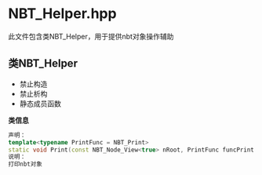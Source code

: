 ﻿# NBT_Helper.hpp

此文件包含类NBT_Helper，用于提供nbt对象操作辅助

## 类NBT_Helper
- 禁止构造
- 禁止析构
- 静态成员函数

**类信息**
```cpp
声明：
template<typename PrintFunc = NBT_Print>
static void Print(const NBT_Node_View<true> nRoot, PrintFunc funcPrint = NBT_Print{}, bool bPadding = true, bool bNewLine = true)
说明：
打印nbt对象


```